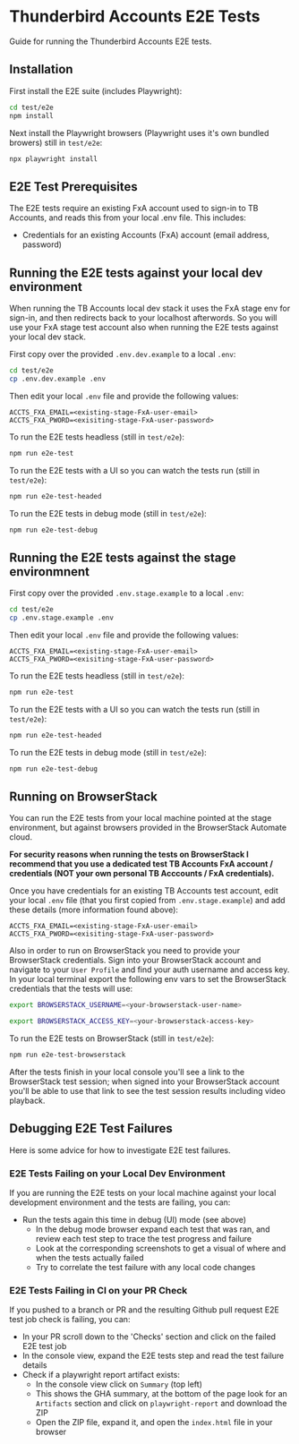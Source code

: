 # Thunderbird Accounts E2E Tests

Guide for running the Thunderbird Accounts E2E tests.

## Installation

First install the E2E suite (includes Playwright):

```bash
cd test/e2e
npm install
```

Next install the Playwright browsers (Playwright uses it's own bundled browers) still in `test/e2e`:

```bash
npx playwright install
```

## E2E Test Prerequisites
The E2E tests require an existing FxA account used to sign-in to TB Accounts, and reads this from your local .env file. This includes:
- Credentials for an existing Accounts (FxA) account (email address, password)

## Running the E2E tests against your local dev environment

When running the TB Accounts local dev stack it uses the FxA stage env for sign-in, and then redirects back to your localhost afterwords. So you will use your FxA stage test account also when running the E2E tests against your local dev stack.

First copy over the provided `.env.dev.example` to a local `.env`:

```bash
cd test/e2e
cp .env.dev.example .env
```

Then edit your local `.env` file and provide the following values:
```dotenv
ACCTS_FXA_EMAIL=<existing-stage-FxA-user-email>
ACCTS_FXA_PWORD=<exisiting-stage-FxA-user-password>
```

To run the E2E tests headless (still in `test/e2e`):

```bash
npm run e2e-test
```

To run the E2E tests with a UI so you can watch the tests run (still in `test/e2e`):

```bash
npm run e2e-test-headed
```

To run the E2E tests in debug mode (still in `test/e2e`):

```bash
npm run e2e-test-debug
```

## Running the E2E tests against the stage environmnent

First copy over the provided `.env.stage.example` to a local `.env`:

```bash
cd test/e2e
cp .env.stage.example .env
```

Then edit your local `.env` file and provide the following values:
```dotenv
ACCTS_FXA_EMAIL=<existing-stage-FxA-user-email>
ACCTS_FXA_PWORD=<exisiting-stage-FxA-user-password>
```

To run the E2E tests headless (still in `test/e2e`):

```bash
npm run e2e-test
```

To run the E2E tests with a UI so you can watch the tests run (still in `test/e2e`):

```bash
npm run e2e-test-headed
```

To run the E2E tests in debug mode (still in `test/e2e`):

```bash
npm run e2e-test-debug
```

## Running on BrowserStack

You can run the E2E tests from your local machine pointed at the stage environment, but against browsers provided in the BrowserStack Automate cloud.

<b>For security reasons when running the tests on BrowserStack I recommend that you use a dedicated test TB Accounts FxA account / credentials (NOT your own personal TB Acccounts / FxA credentials).</b>

Once you have credentials for an existing TB Accounts test account, edit your local `.env` file (that you first copied from `.env.stage.example`) and add these details (more information found above):

```dotenv
ACCTS_FXA_EMAIL=<existing-stage-FxA-user-email>
ACCTS_FXA_PWORD=<exisiting-stage-FxA-user-password>
```

Also in order to run on BrowserStack you need to provide your BrowserStack credentials. Sign into your BrowserStack account and navigate to your `User Profile` and find your auth username and access key. In your local terminal export the following env vars to set the BrowserStack credentials that the tests will use:

```bash
export BROWSERSTACK_USERNAME=<your-browserstack-user-name>
```

```bash
export BROWSERSTACK_ACCESS_KEY=<your-browserstack-access-key>
```

To run the E2E tests on BrowserStack (still in `test/e2e`):

```bash
npm run e2e-test-browserstack
```

After the tests finish in your local console you'll see a link to the BrowserStack test session; when signed into your BrowserStack account you'll be able to use that link to see the test session results including video playback.

## Debugging E2E Test Failures

Here is some advice for how to investigate E2E test failures.

### E2E Tests Failing on your Local Dev Environment
If you are running the E2E tests on your local machine against your local development environment and the tests are failing, you can:
- Run the tests again this time in debug (UI) mode (see above)
    - In the debug mode browser expand each test that was ran, and review each test step to trace the test progress and failure
    - Look at the corresponding screenshots to get a visual of where and when the tests actually failed
    - Try to correlate the test failure with any local code changes

### E2E Tests Failing in CI on your PR Check
If you pushed to a branch or PR and the resulting Github pull request E2E test job check is failing, you can:

- In your PR scroll down to the 'Checks' section and click on the failed E2E test job
- In the console view, expand the E2E tests step and read the test failure details
- Check if a playwright report artifact exists:
    - In the console view click on `Summary` (top left)
    - This shows the GHA summary, at the bottom of the page look for an `Artifacts` section and click on `playwright-report` and download the ZIP
    - Open the ZIP file, expand it, and open the `index.html` file in your browser
